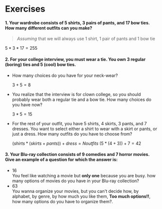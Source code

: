 # Exercises

#### 1. 	Your wardrobe consists of 5 shirts, 3 pairs of pants, and 17 bow ties. How many different outfits can you make?

>*Assuming* that we will always use 1 shirt, 1 pair of pants and 1 bow tie

$5 * 3 * 17 = 255$
####	2. For your college interview, you must wear a tie. You own 3 regular (boring) ties and 5 (cool) bow ties. 
- How many choices do you have for your neck-wear? 

	$3 + 5 = 8$

- You realize that the interview is for clown college, so you should probably wear both a regular tie and a bow tie. How many choices do you have now?
	
	$3 * 5 =15$

- For the rest of your outfit, you have 5 shirts, 4 skirts, 3 pants, and 7 dresses. You want to select either a shirt to wear with a skirt or pants, or just a dress. How many outfits do you have to choose from?

	$(shirts * (skirts + pants)) + dress = Noutfits$
	$(5 * (4+3)) + 7 = 42$
#### 3. Your Blu-ray collection consists of 9 comedies and 7 horror movies. Give an example of a question for which the answer is: 
-	16\
    You feel like watching a movie but **only one** because you are busy. how many options of movies do you have in your Blu-ray collection?
-	63\
You wanna organize your movies, but you can't decide how, by alphabet, by genre, by how much you like them, **Too much options!!**, how many options do you have to organize them?.
